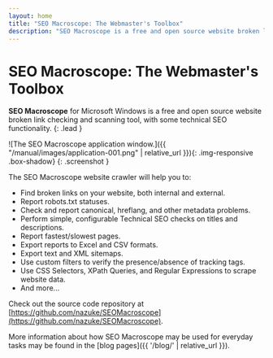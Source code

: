 ```yaml
---
layout: home
title: "SEO Macroscope: The Webmaster's Toolbox"
description: "SEO Macroscope is a free and open source website broken link checking and scanning tool, with some technical SEO functionality."
---
```


# SEO Macroscope: The Webmaster's Toolbox

**SEO Macroscope** for Microsoft Windows is a free and open source website broken link checking and scanning tool, with some technical SEO functionality.
{: .lead }

![The SEO Macroscope application window.]({{ "/manual/images/application-001.png" | relative_url }}){: .img-responsive .box-shadow}
{: .screenshot }

The SEO Macroscope website crawler will help you to:

* Find broken links on your website, both internal and external.
* Report robots.txt statuses.
* Check and report canonical, hreflang, and other metadata problems.
* Perform simple, configurable Technical SEO checks on titles and descriptions.
* Report fastest/slowest pages.
* Export reports to Excel and CSV formats.
* Export text and XML sitemaps.
* Use custom filters to verify the presence/absence of tracking tags.
* Use CSS Selectors, XPath Queries, and Regular Expressions to scrape website data.
* And more...

Check out the source code repository at [https://github.com/nazuke/SEOMacroscope](https://github.com/nazuke/SEOMacroscope).

More information about how SEO Macroscope may be used for everyday tasks may be found in the [blog pages]({{ '/blog/' | relative_url }}).
